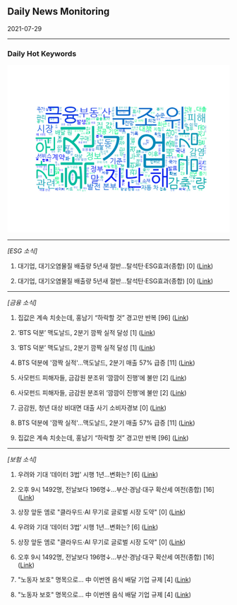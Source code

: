 ## Daily News Monitoring 

2021-07-29 

----------

### Daily Hot Keywords 

![word_cloud](image/2021-07-29_word_cloud.png)

----------

*[ESG 소식]*

1. 대기업, 대기오염물질 배출량 5년새 절반…탈석탄·ESG효과(종합) [0] ([Link](https://news.naver.com/main/read.naver?mode=LSD&mid=sec&sid1=101&oid=003&aid=0010634837))

2. 대기업, 대기오염물질 배출량 5년새 절반…탈석탄·ESG효과(종합) [0] ([Link](https://news.naver.com/main/read.naver?mode=LSD&mid=sec&sid1=101&oid=003&aid=0010634837))

----------

*[금융 소식]*

1. 집값은 계속 치솟는데, 홍남기 “하락할 것” 경고만 반복 [96] ([Link](https://news.naver.com/main/read.naver?mode=LSD&mid=sec&sid1=101&oid=028&aid=0002554565))

2. ‘BTS 덕분’ 맥도날드, 2분기 깜짝 실적 달성 [1] ([Link](https://news.naver.com/main/read.naver?mode=LSD&mid=sec&sid1=101&oid=025&aid=0003122449))

3. ‘BTS 덕분’ 맥도날드, 2분기 깜짝 실적 달성 [1] ([Link](https://news.naver.com/main/read.naver?mode=LSD&mid=sec&sid1=101&oid=025&aid=0003122449))

4. BTS 덕분에 '깜짝 실적'…맥도날드, 2분기 매출 57% 급증 [11] ([Link](https://news.naver.com/main/read.naver?mode=LSD&mid=sec&sid1=104&oid=015&aid=0004584887))

5. 사모펀드 피해자들, 금감원 분조위 ‘깜깜이 진행’에 불만 [2] ([Link](https://news.naver.com/main/read.naver?mode=LSD&mid=sec&sid1=101&oid=018&aid=0004997180))

6. 사모펀드 피해자들, 금감원 분조위 ‘깜깜이 진행’에 불만 [2] ([Link](https://news.naver.com/main/read.naver?mode=LSD&mid=sec&sid1=101&oid=018&aid=0004997180))

7. 금감원, 청년 대상 비대면 대출 사기 소비자경보 [0] ([Link](https://news.naver.com/main/read.naver?mode=LSD&mid=sec&sid1=101&oid=003&aid=0010634849))

8. BTS 덕분에 '깜짝 실적'…맥도날드, 2분기 매출 57% 급증 [11] ([Link](https://news.naver.com/main/read.naver?mode=LSD&mid=sec&sid1=104&oid=015&aid=0004584887))

9. 집값은 계속 치솟는데, 홍남기 “하락할 것” 경고만 반복 [96] ([Link](https://news.naver.com/main/read.naver?mode=LSD&mid=sec&sid1=101&oid=028&aid=0002554565))

----------

*[보험 소식]*

1. 우려와 기대 ‘데이터 3법’ 시행 1년…변화는? [6] ([Link](https://news.naver.com/main/read.naver?mode=LSD&mid=sec&sid1=105&oid=056&aid=0011091653))

2. 오후 9시 1492명, 전날보다 196명↓…부산·경남·대구 확산세 여전(종합) [16] ([Link](https://news.naver.com/main/read.naver?mode=LSD&mid=sec&sid1=102&oid=421&aid=0005508762))

3. 상장 앞둔 엠로 "클라우드·AI 무기로 글로벌 시장 도약" [0] ([Link](https://news.naver.com/main/read.naver?mode=LSD&mid=sec&sid1=105&oid=092&aid=0002229162))

4. 우려와 기대 ‘데이터 3법’ 시행 1년…변화는? [6] ([Link](https://news.naver.com/main/read.naver?mode=LSD&mid=sec&sid1=105&oid=056&aid=0011091653))

5. 상장 앞둔 엠로 "클라우드·AI 무기로 글로벌 시장 도약" [0] ([Link](https://news.naver.com/main/read.naver?mode=LSD&mid=sec&sid1=105&oid=092&aid=0002229162))

6. 오후 9시 1492명, 전날보다 196명↓…부산·경남·대구 확산세 여전(종합) [16] ([Link](https://news.naver.com/main/read.naver?mode=LSD&mid=sec&sid1=102&oid=421&aid=0005508762))

7. "노동자 보호" 명목으로... 中 이번엔 음식 배달 기업 규제 [4] ([Link](https://news.naver.com/main/read.naver?mode=LSD&mid=sec&sid1=104&oid=469&aid=0000620436))

8. "노동자 보호" 명목으로... 中 이번엔 음식 배달 기업 규제 [4] ([Link](https://news.naver.com/main/read.naver?mode=LSD&mid=sec&sid1=104&oid=469&aid=0000620436))

